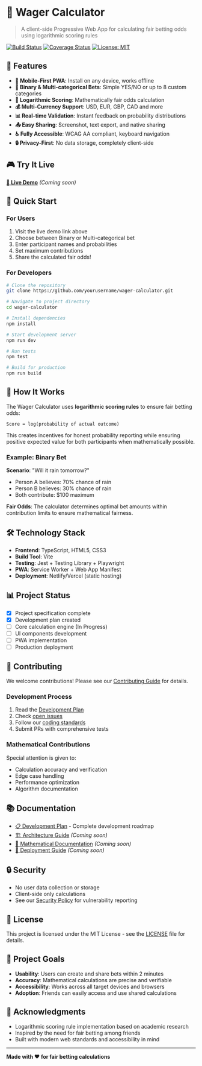 # 🎯 Wager Calculator

> A client-side Progressive Web App for calculating fair betting odds using logarithmic scoring rules

[![Build Status](https://github.com/yourusername/wager-calculator/workflows/CI%2FCD%20Pipeline/badge.svg)](https://github.com/yourusername/wager-calculator/actions)
[![Coverage Status](https://codecov.io/gh/yourusername/wager-calculator/branch/main/graph/badge.svg)](https://codecov.io/gh/yourusername/wager-calculator)
[![License: MIT](https://img.shields.io/badge/License-MIT-yellow.svg)](https://opensource.org/licenses/MIT)

## 🚀 Features

- **📱 Mobile-First PWA**: Install on any device, works offline
- **🎲 Binary & Multi-categorical Bets**: Simple YES/NO or up to 8 custom categories
- **🧮 Logarithmic Scoring**: Mathematically fair odds calculation
- **💰 Multi-Currency Support**: USD, EUR, GBP, CAD and more
- **📊 Real-time Validation**: Instant feedback on probability distributions
- **📤 Easy Sharing**: Screenshot, text export, and native sharing
- **♿ Fully Accessible**: WCAG AA compliant, keyboard navigation
- **🔒 Privacy-First**: No data storage, completely client-side

## 🎮 Try It Live

**[🔗 Live Demo](https://your-demo-url.netlify.app)** _(Coming soon)_

## 📖 Quick Start

### For Users
1. Visit the live demo link above
2. Choose between Binary or Multi-categorical bet
3. Enter participant names and probabilities
4. Set maximum contributions
5. Share the calculated fair odds!

### For Developers

```bash
# Clone the repository
git clone https://github.com/yourusername/wager-calculator.git

# Navigate to project directory
cd wager-calculator

# Install dependencies
npm install

# Start development server
npm run dev

# Run tests
npm test

# Build for production
npm run build
```

## 🧮 How It Works

The Wager Calculator uses **logarithmic scoring rules** to ensure fair betting odds:

```
Score = log(probability of actual outcome)
```

This creates incentives for honest probability reporting while ensuring positive expected value for both participants when mathematically possible.

### Example: Binary Bet

**Scenario**: "Will it rain tomorrow?"
- Person A believes: 70% chance of rain
- Person B believes: 30% chance of rain
- Both contribute: $100 maximum

**Fair Odds**: The calculator determines optimal bet amounts within contribution limits to ensure mathematical fairness.

## 🛠️ Technology Stack

- **Frontend**: TypeScript, HTML5, CSS3
- **Build Tool**: Vite
- **Testing**: Jest + Testing Library + Playwright
- **PWA**: Service Worker + Web App Manifest
- **Deployment**: Netlify/Vercel (static hosting)

## 📊 Project Status

- [x] Project specification complete
- [x] Development plan created
- [ ] Core calculation engine (In Progress)
- [ ] UI components development
- [ ] PWA implementation
- [ ] Production deployment

## 🤝 Contributing

We welcome contributions! Please see our [Contributing Guide](./.github/CONTRIBUTING.md) for details.

### Development Process
1. Read the [Development Plan](./PLAN.md)
2. Check [open issues](https://github.com/yourusername/wager-calculator/issues)
3. Follow our [coding standards](./.github/CONTRIBUTING.md#style-guidelines)
4. Submit PRs with comprehensive tests

### Mathematical Contributions
Special attention is given to:
- Calculation accuracy and verification
- Edge case handling
- Performance optimization
- Algorithm documentation

## 📚 Documentation

- [📋 Development Plan](./PLAN.md) - Complete development roadmap
- [🏗️ Architecture Guide](./docs/ARCHITECTURE.md) _(Coming soon)_
- [🧮 Mathematical Documentation](./docs/MATH.md) _(Coming soon)_
- [🚀 Deployment Guide](./docs/DEPLOYMENT.md) _(Coming soon)_

## 🔒 Security

- No user data collection or storage
- Client-side only calculations
- See our [Security Policy](./.github/SECURITY.md) for vulnerability reporting

## 📄 License

This project is licensed under the MIT License - see the [LICENSE](LICENSE) file for details.

## 🎯 Project Goals

- **Usability**: Users can create and share bets within 2 minutes
- **Accuracy**: Mathematical calculations are precise and verifiable  
- **Accessibility**: Works across all target devices and browsers
- **Adoption**: Friends can easily access and use shared calculations

## 🙏 Acknowledgments

- Logarithmic scoring rule implementation based on academic research
- Inspired by the need for fair betting among friends
- Built with modern web standards and accessibility in mind

---

**Made with ❤️ for fair betting calculations**
